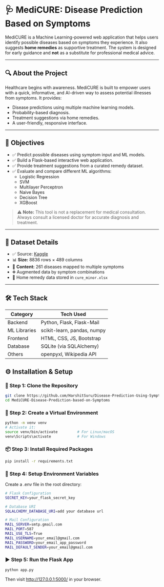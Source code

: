 # 🩺 MediCURE: Disease Prediction Based on Symptoms

MediCURE is a Machine Learning-powered web application that helps users identify possible diseases based on symptoms they experience. It also suggests **home remedies** as supportive treatment. The system is designed for early guidance and **not** as a substitute for professional medical advice.

---

## 🔍 About the Project

Healthcare begins with awareness. MediCURE is built to empower users with a quick, informative, and AI-driven way to assess potential illnesses from symptoms. It provides:

- Disease predictions using multiple machine learning models.
- Probability-based diagnosis.
- Treatment suggestions via home remedies.
- A user-friendly, responsive interface.

---

## 🎯 Objectives

- ✅ Predict possible diseases using symptom input and ML models.
- ✅ Build a Flask-based interactive web application.
- ✅ Provide treatment suggestions from a curated remedy dataset.
- ✅ Evaluate and compare different ML algorithms:
  - Logistic Regression
  - SVM
  - Multilayer Perceptron
  - Naive Bayes
  - Decision Tree
  - XGBoost

> ⚠️ **Note:** This tool is not a replacement for medical consultation. Always consult a licensed doctor for accurate diagnosis and treatment.

---

## 📁 Dataset Details

- ✅ Source: [Kaggle](https://www.kaggle.com/)
- 📊 **Size:** 8836 rows × 489 columns
- 🧬 **Content:** 261 diseases mapped to multiple symptoms
- ➕ Augmented data by symptom combinations
- 🧾 Home remedy data stored in `cure_minor.xlsx`

---

## 🛠️ Tech Stack

| Category       | Tech Used                     |
|----------------|-------------------------------|
| Backend        | Python, Flask, Flask-Mail     |
| ML Libraries   | scikit-learn, pandas, numpy   |
| Frontend       | HTML, CSS, JS, Bootstrap      |
| Database       | SQLite (via SQLAlchemy)       |
| Others         | openpyxl, Wikipedia API       |



## ⚙️ Installation & Setup

### 🔁 Step 1: Clone the Repository
```bash
git clone https://github.com/HarshitSuru/Disease-Prediction-Using-Symptoms.git
cd MediCURE-Disease-Prediction-based-on-Symptoms
```

### 🧪 Step 2: Create a Virtual Environment
```bash
python -m venv venv
# Activate it:
source venv/bin/activate         # For Linux/macOS
venv\Scripts\activate            # For Windows
```
### 📦 Step 3: Install Required Packages
```bash
pip install -r requirements.txt
```


### 🔐 Step 4: Setup Environment Variables
Create a .env file in the root directory:
```bash
# Flask Configuration
SECRET_KEY=your_flask_secret_key

# Database URI
SQLALCHEMY_DATABASE_URI=add your database url

# Mail Configuration
MAIL_SERVER=smtp.gmail.com
MAIL_PORT=587
MAIL_USE_TLS=True
MAIL_USERNAME=your_email@gmail.com
MAIL_PASSWORD=your_email_app_password
MAIL_DEFAULT_SENDER=your_email@gmail.com
```

### ▶️ Step 5: Run the Flask App
```bash
python app.py
```
Then visit http://127.0.0.1:5000/ in your browser.